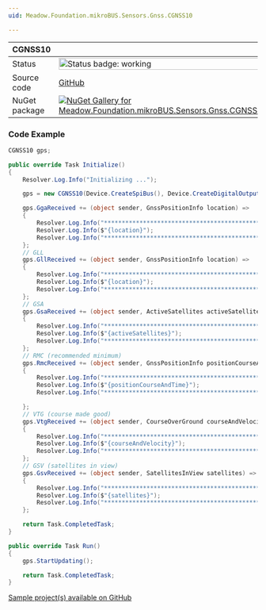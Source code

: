 ```yaml
---
uid: Meadow.Foundation.mikroBUS.Sensors.Gnss.CGNSS10

---
```


| CGNSS10 | |
|--------|--------|
| Status | <img src="https://img.shields.io/badge/Working-brightgreen" style="width: auto; height: -webkit-fill-available;" alt="Status badge: working" /> |
| Source code | [GitHub](https://github.com/WildernessLabs/Meadow.Foundation.MikroBus/tree/main/Source/CGNSS10) |
| NuGet package | <a href="https://www.nuget.org/packages/Meadow.Foundation.mikroBUS.Sensors.Gnss.CGNSS10/" target="_blank"><img src="https://img.shields.io/nuget/v/Meadow.Foundation.mikroBUS.Sensors.Gnss.CGNSS10.svg?label=Meadow.Foundation.mikroBUS.Sensors.Gnss.CGNSS10" alt="NuGet Gallery for Meadow.Foundation.mikroBUS.Sensors.Gnss.CGNSS10" /></a> |

### Code Example

```csharp
CGNSS10 gps;

public override Task Initialize()
{
    Resolver.Log.Info("Initializing ...");

    gps = new CGNSS10(Device.CreateSpiBus(), Device.CreateDigitalOutputPort(Device.Pins.D14));

    gps.GgaReceived += (object sender, GnssPositionInfo location) =>
    {
        Resolver.Log.Info("*********************************************");
        Resolver.Log.Info($"{location}");
        Resolver.Log.Info("*********************************************");
    };
    // GLL
    gps.GllReceived += (object sender, GnssPositionInfo location) =>
    {
        Resolver.Log.Info("*********************************************");
        Resolver.Log.Info($"{location}");
        Resolver.Log.Info("*********************************************");
    };
    // GSA
    gps.GsaReceived += (object sender, ActiveSatellites activeSatellites) =>
    {
        Resolver.Log.Info("*********************************************");
        Resolver.Log.Info($"{activeSatellites}");
        Resolver.Log.Info("*********************************************");
    };
    // RMC (recommended minimum)
    gps.RmcReceived += (object sender, GnssPositionInfo positionCourseAndTime) =>
    {
        Resolver.Log.Info("*********************************************");
        Resolver.Log.Info($"{positionCourseAndTime}");
        Resolver.Log.Info("*********************************************");

    };
    // VTG (course made good)
    gps.VtgReceived += (object sender, CourseOverGround courseAndVelocity) =>
    {
        Resolver.Log.Info("*********************************************");
        Resolver.Log.Info($"{courseAndVelocity}");
        Resolver.Log.Info("*********************************************");
    };
    // GSV (satellites in view)
    gps.GsvReceived += (object sender, SatellitesInView satellites) =>
    {
        Resolver.Log.Info("*********************************************");
        Resolver.Log.Info($"{satellites}");
        Resolver.Log.Info("*********************************************");
    };

    return Task.CompletedTask;
}

public override Task Run()
{
    gps.StartUpdating();

    return Task.CompletedTask;
}

```

[Sample project(s) available on GitHub](https://github.com/WildernessLabs/Meadow.Foundation.MikroBus/tree/main/Source/CGNSS10/Sample/CGNSS10_Sample)

